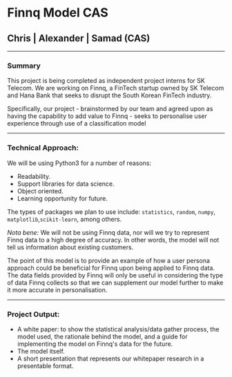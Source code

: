 # Finnq Model CAS

## Chris | Alexander | Samad (CAS)

--- 

### Summary

This project is being completed as independent project interns for SK Telecom. We are working on Finnq, a FinTech startup owned by SK Telecom and Hana Bank that seeks to disrupt the South Korean FinTech industry.

Specifically, our project - brainstormed by our team and agreed upon as having the capability to add value to Finnq - seeks to personalise user experience through use of a classification model

---

### Technical Approach:

We will be using Python3 for a number of reasons: 
- Readability.
- Support libraries for data science.
- Object oriented.
- Learning opportunity for future.

The types of packages we plan to use include: `statistics`, `random`, `numpy`, `matplotlib`,`scikit-learn`, among others.

*Nota bene:* We will not be using Finnq data, nor will we try to represent Finnq data to a high degree of accuracy. In other words, the model will not tell us information about existing customers.

The point of this model is to provide an example of how a user persona approach could be beneficial for Finnq upon being applied to Finnq data. The data fields provided by Finnq will only be useful in considering the type of data Finnq collects so that we can supplement our model further to make it more accurate in personalisation.

---

### Project Output:

- A white paper: to show the statistical analysis/data gather process, the model used, the rationale behind the model, and a guide for implementing the model on Finnq's data for the future.
- The model itself.
- A short presentation that represents our whitepaper research in a presentable format.
